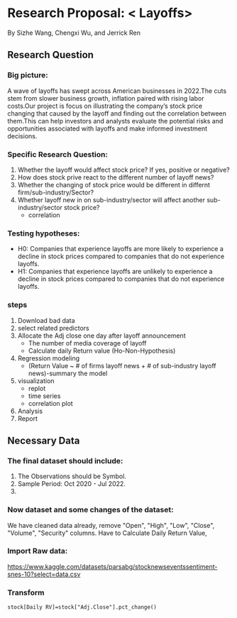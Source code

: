 # Research Proposal: < Layoffs>
By Sizhe Wang, Chengxi Wu, and Jerrick Ren
## Research Question
### Big picture:
A wave of layoffs has swept across American businesses in 2022.The cuts stem from slower business growth, inflation paired with rising labor costs.Our project is focus on illustrating the company’s stock price changing that caused by the layoff and  finding out the correlation between them.This can help investors and analysts evaluate the potential risks and opportunities associated with layoffs and make informed investment decisions.

### Specific Research Question:
1. Whether the layoff would affect stock price? If yes, positive or negative?
2. How does stock prive react to the different number of layoff news?
3. Whether the changing of stock price would be different in differnt firm/sub-industry/Sector?
4. Whether layoff new in on sub-industry/sector will affect another sub-industry/sector stock price?
    - correlation 
### Testing hypotheses:
- H0: Companies that experience layoffs are more likely to experience a decline in stock prices compared to companies that do not experience layoffs.
- H1: Companies that experience layoffs are unlikely to experience a decline in stock prices compared to companies that do not experience layoffs.

### steps 
1. Download bad data 
2. select related predictors
3. Allocate the Adj close one day after layoff announcement 
    - The number of media coverage of layoff
    - Calculate daily Return value (Ho-Non-Hypothesis)
4. Regression modeling
    - (Return Value ~ # of firms layoff news + # of sub-industry layoff news)-summary the model 
5. visualization
    - replot 
    - time series 
    - correlation plot 
6. Analysis
7. Report

## Necessary Data
### The final dataset should include:
1. The Observations should be Symbol.
2. Sample Period: Oct 2020 - Jul 2022.
3. 
### Now dataset and some changes of the dataset:
We have cleaned data already, remove "Open", "High", "Low", "Close", "Volume", "Security" columns. 
Have to Calculate Daily Return Value, 
### Import Raw data: 
https://www.kaggle.com/datasets/parsabg/stocknewseventssentiment-snes-10?select=data.csv 
### Transform
```
stock[Daily RV]=stock["Adj.Close"].pct_change()
```

